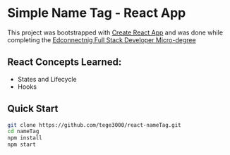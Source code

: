 # Simple Name Tag - React App

This project was bootstrapped with [Create React App](https://github.com/facebook/create-react-app) and was done while completing the [Edconnectnig Full Stack Developer Micro-degree](https://edconnect.ng)

## React Concepts Learned:
* States and Lifecycle
* Hooks

## Quick Start

```sh
git clone https://github.com/tege3000/react-nameTag.git
cd nameTag
npm install
npm start
```

